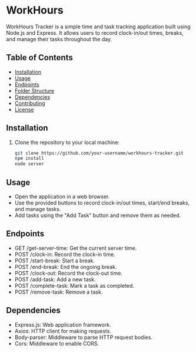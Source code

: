 # WorkHours

WorkHours Tracker is a simple time and task tracking application built using Node.js and Express. It allows users to record clock-in/out times, breaks, and manage their tasks throughout the day.

## Table of Contents

- [Installation](#installation)
- [Usage](#usage)
- [Endpoints](#endpoints)
- [Folder Structure](#folder-structure)
- [Dependencies](#dependencies)
- [Contributing](#contributing)
- [License](#license)

## Installation

1. Clone the repository to your local machine:

   ```bash
   git clone https://github.com/your-username/workhours-tracker.git
   npm install
   node server

## Usage
- Open the application in a web browser.
- Use the provided buttons to record clock-in/out times, start/end breaks, and manage tasks.
- Add tasks using the "Add Task" button and remove them as needed.

## Endpoints
- GET /get-server-time: Get the current server time.
- POST /clock-in: Record the clock-in time.
- POST /start-break: Start a break.
- POST /end-break: End the ongoing break.
- POST /clock-out: Record the clock-out time.
- POST /add-task: Add a new task.
- POST /complete-task: Mark a task as completed.
- POST /remove-task: Remove a task.


## Dependencies
- Express.js: Web application framework.
- Axios: HTTP client for making requests.
- Body-parser: Middleware to parse HTTP request bodies.
- Cors: Middleware to enable CORS.
   
